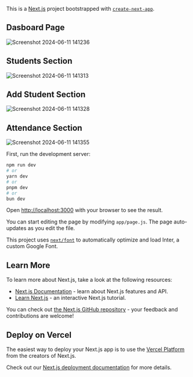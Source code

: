 This is a [Next.js](https://nextjs.org/) project bootstrapped with [`create-next-app`](https://github.com/vercel/next.js/tree/canary/packages/create-next-app).

## Dasboard Page
![Screenshot 2024-06-11 141236](https://github.com/anku0810/Student-Attendance-Tracking-/assets/114290163/3b3ee949-6279-48b2-80f8-b2b051e81d85)


## Students Section
![Screenshot 2024-06-11 141313](https://github.com/anku0810/Student-Attendance-Tracking-/assets/114290163/ba7737a1-3e52-40e2-8cce-dda64b973bb2)


## Add Student Section
![Screenshot 2024-06-11 141328](https://github.com/anku0810/Student-Attendance-Tracking-/assets/114290163/d0359ab4-eb84-4ab5-9a0f-ee516aaf67bb)


## Attendance Section
![Screenshot 2024-06-11 141355](https://github.com/anku0810/Student-Attendance-Tracking-/assets/114290163/b3ecd15e-2507-4d9a-8672-9fa51bf3f593)




First, run the development server:

```bash
npm run dev
# or
yarn dev
# or
pnpm dev
# or
bun dev
```

Open [http://localhost:3000](http://localhost:3000) with your browser to see the result.

You can start editing the page by modifying `app/page.js`. The page auto-updates as you edit the file.

This project uses [`next/font`](https://nextjs.org/docs/basic-features/font-optimization) to automatically optimize and load Inter, a custom Google Font.

## Learn More

To learn more about Next.js, take a look at the following resources:

- [Next.js Documentation](https://nextjs.org/docs) - learn about Next.js features and API.
- [Learn Next.js](https://nextjs.org/learn) - an interactive Next.js tutorial.

You can check out [the Next.js GitHub repository](https://github.com/vercel/next.js/) - your feedback and contributions are welcome!

## Deploy on Vercel

The easiest way to deploy your Next.js app is to use the [Vercel Platform](https://vercel.com/new?utm_medium=default-template&filter=next.js&utm_source=create-next-app&utm_campaign=create-next-app-readme) from the creators of Next.js.

Check out our [Next.js deployment documentation](https://nextjs.org/docs/deployment) for more details.
